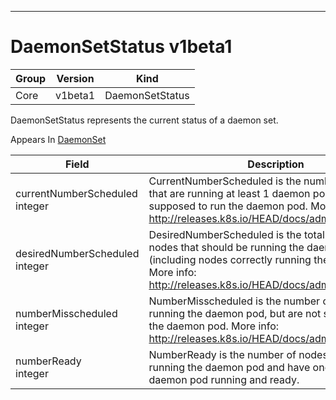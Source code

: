 

-----------
# DaemonSetStatus v1beta1



Group        | Version     | Kind
------------ | ---------- | -----------
Core | v1beta1 | DaemonSetStatus







DaemonSetStatus represents the current status of a daemon set.

<aside class="notice">
Appears In <a href="#daemonset-v1beta1">DaemonSet</a> </aside>

Field        | Description
------------ | -----------
currentNumberScheduled <br /> integer | CurrentNumberScheduled is the number of nodes that are running at least 1 daemon pod and are supposed to run the daemon pod. More info: http://releases.k8s.io/HEAD/docs/admin/daemons.md
desiredNumberScheduled <br /> integer | DesiredNumberScheduled is the total number of nodes that should be running the daemon pod (including nodes correctly running the daemon pod). More info: http://releases.k8s.io/HEAD/docs/admin/daemons.md
numberMisscheduled <br /> integer | NumberMisscheduled is the number of nodes that are running the daemon pod, but are not supposed to run the daemon pod. More info: http://releases.k8s.io/HEAD/docs/admin/daemons.md
numberReady <br /> integer | NumberReady is the number of nodes that should be running the daemon pod and have one or more of the daemon pod running and ready.






